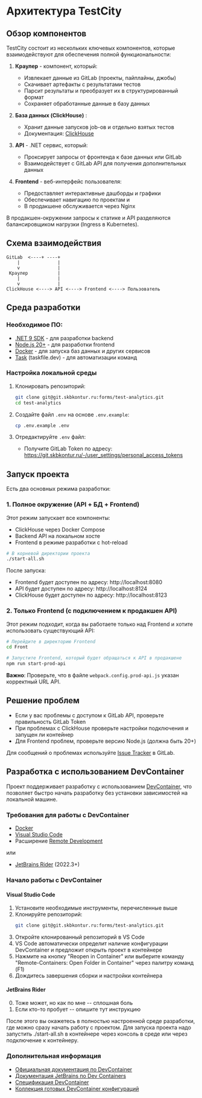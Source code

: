 # Архитектура TestCity

## Обзор компонентов

TestCity состоит из нескольких ключевых компонентов, которые взаимодействуют для обеспечения полной функциональности:

1. **Краулер** - компонент, который:
   - Извлекает данные из GitLab (проекты, пайплайны, джобы)
   - Скачивает артефакты с результатами тестов
   - Парсит результаты и преобразует их в структурированный формат
   - Сохраняет обработанные данные в базу данных

2. **База данных (ClickHouse)** :
   - Хранит данные запусков job-ов и отдельно взятых тестов
   - Документация: [ClickHouse](https://clickhouse.com/docs)

3. **API** - .NET сервис, который:
   - Проксирует запросы от фронтенда к базе данных или GitLab
   - Взаимодействует с GitLab API для получения дополнительных данных

4. **Frontend** - веб-интерфейс пользователя:
   - Предоставляет интерактивные дашборды и графики
   - Обеспечивает навигацию по проектам и 
   - В продакшене обслуживается через Nginx

В продакшен-окружении запросы к статике и API разделяются балансировщиком нагрузки (Ingress в Kubernetes).

## Схема взаимодействия

```
GitLab  <----+ ----+
    |              |
    v              |
 Краулер           |
    |              |
    v              |
ClickHouse <----> API <----> Frontend <----> Пользователь
```

## Среда разработки

### Необходимое ПО: 

- [.NET 9 SDK](https://dotnet.microsoft.com/download/dotnet/9.0) - для разработки backend
- [Node.js 20+](https://nodejs.org/en/download/) - для разработки frontend
- [Docker](https://www.docker.com/products/docker-desktop/) - для запуска баз данных и других сервисов
- [Task](https://taskfile.dev/installation/) (taskfile.dev) - для автоматизации команд

### Настройка локальной среды

1. Клонировать репозиторий:
   ```bash
   git clone git@git.skbkontur.ru:forms/test-analytics.git
   cd test-analytics
   ```

2. Создайте файл `.env` на основе `.env.example`:
   ```bash
   cp .env.example .env
   ```

3. Отредактируйте `.env` файл:
   - Получите GitLab Token по адресу: https://git.skbkontur.ru/-/user_settings/personal_access_tokens

## Запуск проекта

Есть два основных режима разработки:

### 1. Полное окружение (API + БД + Frontend)

Этот режим запускает все компоненты:
- ClickHouse через Docker Compose
- Backend API на локальном хосте
- Frontend в режиме разработки с hot-reload

```bash
# В корневой директории проекта
./start-all.sh
```

После запуска:
- Frontend будет доступен по адресу: http://localhost:8080
- API будет доступен по адресу: http://localhost:8124
- ClickHouse будет доступен по адресу: http://localhost:8123

### 2. Только Frontend (с подключением к продакшен API)

Этот режим подходит, когда вы работаете только над Frontend и хотите использовать существующий API:

```bash
# Перейдите в директорию Frontend
cd Front

# Запустите Frontend, который будет обращаться к API в продакшене
npm run start-prod-api
```

**Важно**: Проверьте, что в файле `webpack.config.prod-api.js` указан корректный URL API.

## Решение проблем

- Если у вас проблемы с доступом к GitLab API, проверьте правильность GitLab Token
- При проблемах с ClickHouse проверьте настройки подключения и запущен ли контейнер
- Для Frontend проблем, проверьте версию Node.js (должна быть 20+)

Для сообщений о проблемах используйте [Issue Tracker](https://git.skbkontur.ru/forms/test-analytics/-/issues) в GitLab.

## Разработка с использованием DevContainer

Проект поддерживает разработку с использованием [DevContainer](https://containers.dev/), что позволяет быстро начать разработку без установки зависимостей на локальной машине.

### Требования для работы с DevContainer

- [Docker](https://www.docker.com/products/docker-desktop/) 
- [Visual Studio Code](https://code.visualstudio.com/)
- Расширение [Remote Development](https://marketplace.visualstudio.com/items?itemName=ms-vscode-remote.vscode-remote-extensionpack)

или

- [JetBrains Rider](https://www.jetbrains.com/rider/) (2022.3+)

### Начало работы с DevContainer

#### Visual Studio Code

1. Установите необходимые инструменты, перечисленные выше
2. Клонируйте репозиторий:
   ```bash
   git clone git@git.skbkontur.ru:forms/test-analytics.git
   ```
3. Откройте клонированный репозиторий в VS Code
4. VS Code автоматически определит наличие конфигурации DevContainer и предложит открыть проект в контейнере
5. Нажмите на кнопку "Reopen in Container" или выберите команду "Remote-Containers: Open Folder in Container" через палитру команд (F1)
6. Дождитесь завершения сборки и настройки контейнера

#### JetBrains Rider

0. Тоже может, но как по мне -- сплошная боль
1. Если кто-то пробует -- опишите тут инструкцию

После этого вы окажетесь в полностью настроенной среде разработки, где можно сразу начать работу с проектом. Для запуска проекта надо запустить ./start-all.sh в контейнере через консоль в среде или через подключение к контейнеру.

### Дополнительная информация

- [Официальная документация по DevContainer](https://code.visualstudio.com/docs/devcontainers/containers)
- [Документация JetBrains по Dev Containers](https://www.jetbrains.com/help/rider/dev-environments-devcontainers.html)
- [Спецификация DevContainer](https://containers.dev/)
- [Коллекция готовых DevContainer конфигураций](https://github.com/microsoft/vscode-dev-containers)